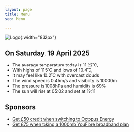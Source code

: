 ```yaml
---
layout: page
title: Menu
seo: Menu

---
```


![Logo](/images/logo.jpg){:width="832px"}

<!-- weather_marker starts -->
## On Saturday, 19 April 2025

- The average temperature today is 11.22˚C,
- With highs of 11.5˚C and lows of 10.4˚C,
- It may feel like 10.2˚C with overcast clouds
- The wind speed is 0.45m/s and visibility is 10000m
- The pressure is 1008hPa and humidity is 69%
- The sun will rise at 05:02 and set at 19:11

<!-- weather_marker ends -->

## Sponsors

- [Get £50 credit when switching to Octopus Energy](https://bit.ly/3oD1nnS)
- [Get £75 when taking a 1000mb YouFibre broadband plan](https://aklam.io/91zWhU?)



